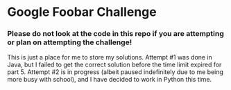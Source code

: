 # Google Foobar Challenge

### Please do not look at the code in this repo if you are attempting or plan on attempting the challenge!

This is just a place for me to store my solutions.
Attempt #1 was done in Java, but I failed to get the correct solution before the
time limit expired for part 5. Attempt #2 is in progress (albeit paused
indefinitely due to me being more busy with school), and I have decided to work
in Python this time.
